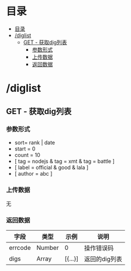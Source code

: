 # 目录
- [目录](#%E7%9B%AE%E5%BD%95)
- [/diglist](#diglist)
    - [GET - 获取dig列表](#get---%E8%8E%B7%E5%8F%96dig%E5%88%97%E8%A1%A8)
        - [参数形式](#%E5%8F%82%E6%95%B0%E5%BD%A2%E5%BC%8F)
        - [上传数据](#%E4%B8%8A%E4%BC%A0%E6%95%B0%E6%8D%AE)
        - [返回数据](#%E8%BF%94%E5%9B%9E%E6%95%B0%E6%8D%AE)

# /diglist
## GET - 获取dig列表
### 参数形式
+ sort= rank | date
+ start = 0
+ count = 10
+ [ tag = nodejs & tag = xmt & tag = battle ]
+ [ label = official & good & lala ]
+ [ author = abc ]

### 上传数据
无

### 返回数据
| 字段    | 类型       | 示例    | 说明          |
| ------- | ---------- | ------- | ------------- |
| errcode | Number     | 0       | 操作错误码    |
| digs    | Array<Dig> | [{...}] | 返回的dig列表 |

